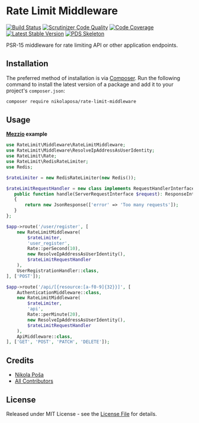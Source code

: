 # Rate Limit Middleware

[![Build Status](https://travis-ci.org/nikolaposa/rate-limit-middleware.svg?branch=master)](https://travis-ci.org/nikolaposa/rate-limit-middleware)
[![Scrutinizer Code Quality](https://scrutinizer-ci.com/g/nikolaposa/rate-limit-middleware/badges/quality-score.png?b=master)](https://scrutinizer-ci.com/g/nikolaposa/rate-limit-middleware/?branch=master)
[![Code Coverage](https://scrutinizer-ci.com/g/nikolaposa/rate-limit-middleware/badges/coverage.png?b=master)](https://scrutinizer-ci.com/g/nikolaposa/rate-limit-middleware/?branch=master)
[![Latest Stable Version](https://poser.pugx.org/nikolaposa/rate-limit-middleware/v/stable)](https://packagist.org/packages/nikolaposa/rate-limit-middleware)
[![PDS Skeleton](https://img.shields.io/badge/pds-skeleton-blue.svg)](https://github.com/php-pds/skeleton)


PSR-15 middleware for rate limiting API or other application endpoints.

## Installation

The preferred method of installation is via [Composer](http://getcomposer.org/). Run the following
command to install the latest version of a package and add it to your project's `composer.json`:

```bash
composer require nikolaposa/rate-limit-middleware
```

## Usage

**[Mezzio](https://docs.mezzio.dev/mezzio/) example**

```php
use RateLimit\Middleware\RateLimitMiddleware;
use RateLimit\Middleware\ResolveIpAddressAsUserIdentity;
use RateLimit\Rate;
use RateLimit\RedisRateLimiter;
use Redis;

$rateLimiter = new RedisRateLimiter(new Redis());

$rateLimitRequestHandler = new class implements RequestHandlerInterface {
   public function handle(ServerRequestInterface $request): ResponseInterface
   {
       return new JsonResponse(['error' => 'Too many requests']);
   }
};

$app->route('/user/register', [
    new RateLimitMiddleware(
        $rateLimiter,
        'user_register',
        Rate::perSecond(10),
        new ResolveIpAddressAsUserIdentity(),
        $rateLimitRequestHandler
    ),
    UserRegistrationHandler::class,
], ['POST']);

$app->route('/api/[{resource:[a-f0-9]{32}}]', [
    AuthenticationMiddleware::class,
    new RateLimitMiddleware(
        $rateLimiter,
        'api',
        Rate::perMinute(20),
        new ResolveIpAddressAsUserIdentity(),
        $rateLimitRequestHandler
    ),
    ApiMiddleware::class,
], ['GET', 'POST', 'PATCH', 'DELETE']);
```

## Credits

- [Nikola Poša][link-author]
- [All Contributors][link-contributors]

## License

Released under MIT License - see the [License File](LICENSE) for details.


[link-author]: https://github.com/nikolaposa
[link-contributors]: ../../contributors
